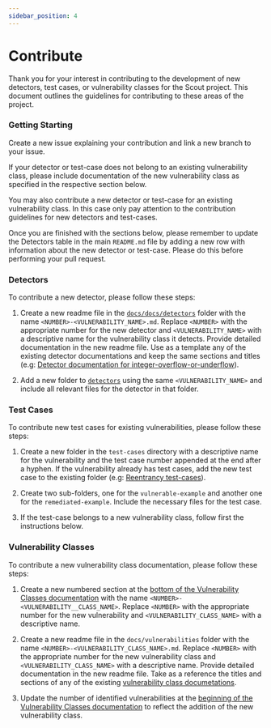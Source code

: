 ```yaml
---
sidebar_position: 4
---
```


# Contribute

Thank you for your interest in contributing to the development of new detectors, test cases, or vulnerability classes for the Scout project. This document outlines the guidelines for contributing to these areas of the project.

### Getting Starting

Create a new issue explaining your contribution and link a new branch to your issue. 

If your detector or test-case does not belong to an existing vulnerability class, please include documentation of the new vulnerability class as specified in the respective section below. 

You may also contribute a new detector or test-case for an existing vulnerability class. In this case only pay attention to the contribution guidelines for new detectors and test-cases.

Once you are finished with the sections below, please remember to update the Detectors table in the main `README.md` file by adding a new row with information about the new detector or test-case. Please do this before performing your pull request.


### Detectors

To contribute a new detector, please follow these steps:

1. Create a new readme file in the [`docs/docs/detectors`](https://github.com/CoinFabrik/scout/tree/main/docs/docs/detectors) folder with the name `<NUMBER>-<VULNERABILITY_NAME>.md`. Replace `<NUMBER>` with the appropriate number for the new detector and `<VULNERABILITY_NAME>` with a descriptive name for the vulnerability class it detects. Provide detailed documentation in the new readme file. Use as a template any of the existing detector documentations and keep the same sections and titles (e.g: [Detector documentation for integer-overflow-or-underflow](https://github.com/CoinFabrik/scout/blob/main/docs/docs/detectors/1-integer-overflow-or-underflow.md)).

2. Add a new folder to [`detectors`](https://github.com/CoinFabrik/scout/tree/main/detectors) using the same `<VULNERABILITY_NAME>` and include all relevant files for the detector in that folder.

### Test Cases

To contribute new test cases for existing vulnerabilities, please follow these steps:

1. Create a new folder in the `test-cases` directory with a descriptive name for the vulnerability and the test case number appended at the end after a hyphen. If the vulnerability already has test cases, add the new test case to the existing folder (e.g: [Reentrancy test-cases](https://github.com/CoinFabrik/scout/tree/main/test-cases/reentrancy)).

2. Create two sub-folders, one for the `vulnerable-example` and another one for the `remediated-example`. Include the necessary files for the test case.

3. If the test-case belongs to a new vulnerability class, follow first the instructions below. 


### Vulnerability Classes

To contribute a new vulnerability class documentation, please follow these steps:

1. Create a new numbered section at the [bottom of the Vulnerability Classes documentation](https://github.com/CoinFabrik/scout/blob/main/docs/docs/vulnerabilities/README.md#vulnerability-classes) with the name `<NUMBER>-<VULNERABILITY__CLASS_NAME>`. Replace `<NUMBER>` with the appropriate number for the new vulnerability and `<VULNERABILITY_CLASS_NAME>` with a descriptive name.

2. Create a new readme file in the `docs/vulnerabilities` folder with the name `<NUMBER>-<VULNERABILITY_CLASS_NAME>.md`. Replace `<NUMBER>` with the appropriate number for the new vulnerability class and `<VULNERABILITY_CLASS_NAME>` with a descriptive name. Provide detailed documentation in the new readme file. Take as a reference the titles and sections of any of the existing [vulnerability class documetations](https://github.com/CoinFabrik/scout/tree/main/docs/docs/vulnerabilities).

3. Update the number of identified vulnerabilities at the [beginning of the Vulnerability Classes documentation](https://github.com/CoinFabrik/scout/blob/main/docs/docs/vulnerabilities/README.md#vulnerability-classes) to reflect the addition of the new vulnerability class.



